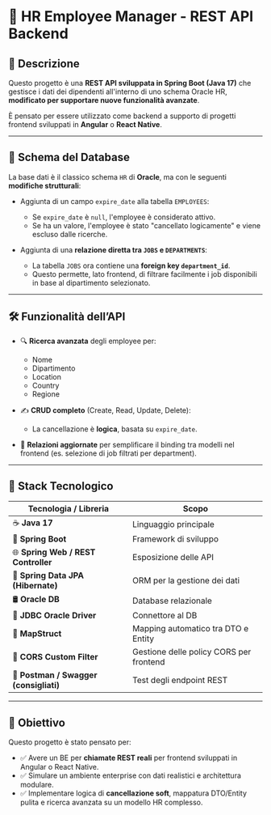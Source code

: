# 🧾 HR Employee Manager - REST API Backend

## 📌 Descrizione

Questo progetto è una **REST API sviluppata in Spring Boot (Java 17)** che gestisce i dati dei dipendenti all'interno di uno schema Oracle HR, **modificato per supportare nuove funzionalità avanzate**.

È pensato per essere utilizzato come backend a supporto di progetti frontend sviluppati in **Angular** o **React Native**.

---

## 🧠 Schema del Database

La base dati è il classico schema `HR` di **Oracle**, ma con le seguenti **modifiche strutturali**:

- Aggiunta di un campo `expire_date` alla tabella `EMPLOYEES`:
  - Se `expire_date` è `null`, l'employee è considerato attivo.
  - Se ha un valore, l'employee è stato "cancellato logicamente" e viene escluso dalle ricerche.

- Aggiunta di una **relazione diretta tra `JOBS` e `DEPARTMENTS`**:
  - La tabella `JOBS` ora contiene una **foreign key `department_id`**.
  - Questo permette, lato frontend, di filtrare facilmente i job disponibili in base al dipartimento selezionato.

---

## 🛠️ Funzionalità dell’API

- 🔍 **Ricerca avanzata** degli employee per:
  - Nome
  - Dipartimento
  - Location
  - Country
  - Regione

- ✍️ **CRUD completo** (Create, Read, Update, Delete):
  - La cancellazione è **logica**, basata su `expire_date`.

- 🔗 **Relazioni aggiornate** per semplificare il binding tra modelli nel frontend (es. selezione di job filtrati per department).

---

## 🧰 Stack Tecnologico

| Tecnologia / Libreria | Scopo |
|-----------------------|-------|
| ☕ **Java 17** | Linguaggio principale |
| 🚀 **Spring Boot** | Framework di sviluppo |
| 🌐 **Spring Web / REST Controller** | Esposizione delle API |
| 🧩 **Spring Data JPA (Hibernate)** | ORM per la gestione dei dati |
| 🛢️ **Oracle DB** | Database relazionale |
| 📡 **JDBC Oracle Driver** | Connettore al DB |
| 🧱 **MapStruct** | Mapping automatico tra DTO e Entity |
| 🔐 **CORS Custom Filter** | Gestione delle policy CORS per frontend |
| 🧪 **Postman / Swagger (consigliati)** | Test degli endpoint REST |

---

## 🎯 Obiettivo

Questo progetto è stato pensato per:

- ✅ Avere un BE per **chiamate REST reali** per frontend sviluppati in Angular o React Native.
- ✅ Simulare un ambiente enterprise con dati realistici e architettura modulare.
- ✅ Implementare logica di **cancellazione soft**, mappatura DTO/Entity pulita e ricerca avanzata su un modello HR complesso.

